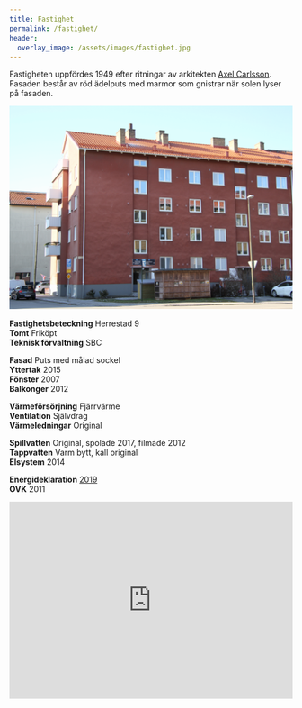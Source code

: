 ```yaml
---
title: Fastighet
permalink: /fastighet/
header:
  overlay_image: /assets/images/fastighet.jpg
---
```


Fastigheten uppfördes 1949 efter ritningar av arkitekten <a href="https://sv.wikipedia.org/wiki/Axel_Carlsson_(arkitekt)" target="_blank">Axel Carlsson</a>. Fasaden består av röd ädelputs med marmor som gnistrar när solen lyser på fasaden.

![Huset](/assets/images/huset.png)

**Fastighetsbeteckning** Herrestad 9  
**Tomt** Friköpt  
**Teknisk förvaltning** SBC  

**Fasad** Puts med målad sockel  
**Yttertak** 2015  
**Fönster** 2007  
**Balkonger** 2012  

**Värmeförsörjning** Fjärrvärme  
**Ventilation** Självdrag  
**Värmeledningar** Original  

**Spillvatten** Original, spolade 2017, filmade 2012  
**Tappvatten** Varm bytt, kall original  
**Elsystem** 2014  

**Energideklaration**  <a href="/assets/Energideklaration%202019.pdf" target="_blank">2019</a>  
**OVK** 2011  

<iframe src="https://www.google.com/maps/embed?pb=!1m18!1m12!1m3!1d2254.392843597742!2d12.980999872856476!3d55.59517639025707!2m3!1f0!2f0!3f0!3m2!1i1024!2i768!4f13.1!3m3!1m2!1s0x4653a6acfe7f317b%3A0x3e551cd62bcee371!2sBrf%20Herrestadsgatan%203!5e0!3m2!1ssv!2sse!4v1587738592472!5m2!1ssv!2sse" width="100%" max-width="600" height="350" frameborder="0" style="border:0;" allowfullscreen="" aria-hidden="false" tabindex="0"></iframe>
